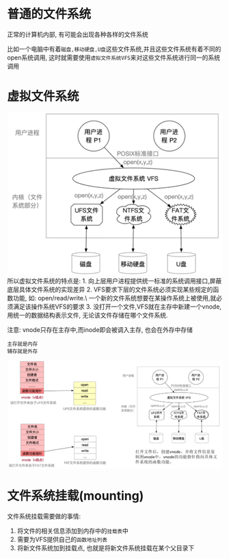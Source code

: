 
# 普通的文件系统
正常的计算机内部, 有可能会出现各种各样的文件系统

比如一个电脑中有着`磁盘,移动硬盘,U盘`这些文件系统,并且这些文件系统有着不同的open系统调用, 这时就需要使用`虚拟文件系统VFS`来对这些文件系统进行同一的系统调用

# 虚拟文件系统
<img src="../img/虚拟文件系统-物理结构.png">
所以虚拟文件系统的特点是: 
1. 向上层用户进程提供统一标准的系统调用接口,屏蔽底层具体文件系统的实现差异
2. VFS要求下层的文件系统必须实现某些规定的函数功能, 如: open/read/write.\
   一个新的文件系统想要在某操作系统上被使用,就必须满足该操作系统VFS的要求
3. 没打开一个文件,VFS就在主存中新建一个vnode,用统一的数据结构表示文件, 无论该文件存储在哪个文件系统.

注意: vnode只存在主存中,而inode即会被调入主存, 也会在外存中存储
```
主存就是内存
辅存就是外存
```
<img src="../img/虚拟文件系统--vnode原理.png">

# 文件系统挂载(mounting)
文件系统挂载需要做的事情:
1. 将文件的相关信息添加到内存中的`挂载表`中
2. 需要为VFS提供自己的`函数地址列表`
3. 将新文件系统加到挂载点, 也就是将新文件系统挂载在某个父目录下